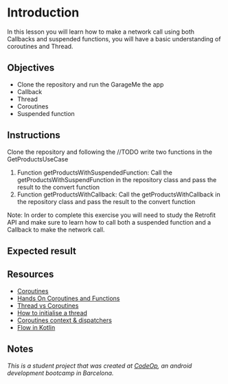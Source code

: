 # Introduction
In this lesson you will learn how to make a network call using both Callbacks and suspended functions, you will have a basic understanding of coroutines and Thread.

## Objectives
- Clone the repository and run the GarageMe the app
- Callback
- Thread
- Coroutines
- Suspended function

## Instructions
Clone the repository and following the //TODO write two functions in the GetProductsUseCase
1. Function getProductsWithSuspendedFunction: Call the getProductsWithSuspendFunction in the repository class and pass the result to the convert function
2. Function getProductsWithCallback: Call the getProductsWithCallback in the repository class and pass the result to the convert function

Note: In order to complete this exercise you will need to study the Retrofit API and make sure to learn how to call both a suspended function and a Callback to make the network call.

## Expected result

## Resources

- [Coroutines](https://kotlinlang.org/docs/coroutines-guide.html#table-of-contents)
- [Hands On Coroutines and Functions](https://play.kotlinlang.org/hands-on/Introduction%20to%20Coroutines%20and%20Channels/01_Introduction)
- [Thread vs Coroutines](https://www.baeldung.com/kotlin/threads-coroutines)
- [How to initialise a thread](https://stackoverflow.com/questions/46505528/how-to-initialize-a-thread-in-kotlin#46505671)
- [Coroutines context & dispatchers](https://kotlinlang.org/docs/coroutine-context-and-dispatchers.html)
- [Flow in Kotlin](https://kotlinlang.org/docs/flow.html#flows)

## Notes

_This is a student project that was created at [CodeOp](http://CodeOp.tech), an android development bootcamp in Barcelona._
